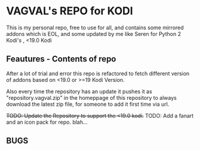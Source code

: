 # VAGVAL's REPO for KODI

This is my personal repo, free to use for all, and contains some mirrored addons which is EOL, and some updated by me like Seren for Python 2 Kodi's , <19.0 Kodi

## Feautures - Contents of repo

After a lot of trial and error this repo is refactored to fetch different version of addons based on <19.0 or >=19 Kodi Version.


Also every time the repository has an update it pushes it as "repository.vagval.zip" in the homeppage of this repository to always download the latest zip file, for someone to add it first time via url.

~~TODO: Update the Repository to support the <19.0 kodi.~~
TODO: Add a fanart and an icon pack for repo. blah...

## BUGS
